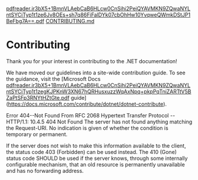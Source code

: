 [pdfreader.ir3bX5+1BmnVLAebCaB6HLcw0CnSihi2PeiQYAVMKN9ZQwaNYLntSYCiTyp1t1ze6Jv8OEs+sh7q86FiFalDYk07cbOhHw10YvqweQWmkDStJP1BeFbg7A==.pdf](https://github.com/dotnet/docs/files/12644195/pdfreader.ir3bX5%2B1BmnVLAebCaB6HLcw0CnSihi2PeiQYAVMKN9ZQwaNYLntSYCiTyp1t1ze6Jv8OEs%2Bsh7q86FiFalDYk07cbOhHw10YvqweQWmkDStJP1BeFbg7A.pdf)
[CONTRIBUTING.md](https://github.com/dotnet/docs/files/12644194/CONTRIBUTING.md)
# Contributing

Thank you for your interest in contributing to the .NET documentation!

We have moved our guidelines into a site-wide contribution guide. To see the guidance, visit the [Microsoft Docs [pdfreader.ir3bX5+1BmnVLAebCaB6HLcw0CnSihi2PeiQYAVMKN9ZQwaNYLntSYCiTyp1t1zegKJPKnW3XN67hQRHusxuzzWqAxNpq+pkpPqTniZARTtV5BZaPtSFp3RNYtHZtGte.pdf](https://github.com/dotnet/docs/files/12644196/pdfreader.ir3bX5%2B1BmnVLAebCaB6HLcw0CnSihi2PeiQYAVMKN9ZQwaNYLntSYCiTyp1t1zegKJPKnW3XN67hQRHusxuzzWqAxNpq%2BpkpPqTniZARTtV5BZaPtSFp3RNYtHZtGte.pdf) guide](https://docs.microsoft.com/contribute/dotnet/dotnet-contribute).


Error 404--Not Found
From RFC 2068 Hypertext Transfer Protocol -- HTTP/1.1:
10.4.5 404 Not Found
The server has not found anything matching the Request-URI. No indication is given of whether the condition is temporary or permanent.

If the server does not wish to make this information available to the client, the status code 403 (Forbidden) can be used instead. The 410 (Gone) status code SHOULD be used if the server knows, through some internally configurable mechanism, that an old resource is permanently unavailable and has no forwarding address.
